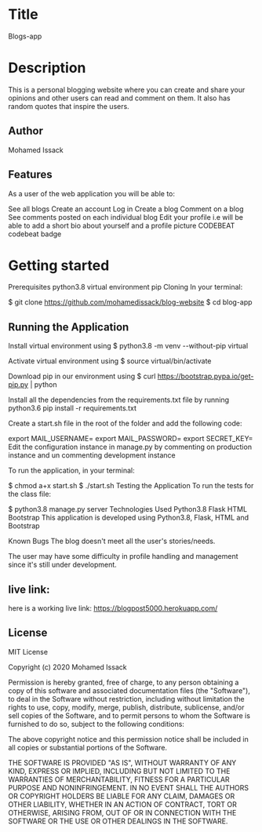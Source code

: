 # Title
Blogs-app

# Description
 This is a personal blogging website where you can create and share your opinions and other users can read and comment on them. It also has random quotes that inspire the users. 
## Author
Mohamed Issack
## Features
As a user of the web application you will be able to:

See all blogs
Create an account
Log in
Create a blog
Comment on a blog
See comments posted on each individual blog
Edit your profile i.e will be able to add a short bio about yourself and a profile picture
CODEBEAT
codebeat badge

# Getting started
Prerequisites
python3.8
virtual environment
pip
Cloning
In your terminal:

  $ git clone https://github.com/mohamedissack/blog-website
  $ cd blog-app

## Running the Application
Install virtual environment using $ python3.8 -m venv --without-pip virtual

Activate virtual environment using $ source virtual/bin/activate

Download pip in our environment using $ curl https://bootstrap.pypa.io/get-pip.py | python

Install all the dependencies from the requirements.txt file by running python3.6 pip install -r requirements.txt

Create a start.sh file in the root of the folder and add the following code:

  export MAIL_USERNAME=<your-email-address>
  export MAIL_PASSWORD=<your-email-password>
  export SECRET_KEY=<your-secret-key>
Edit the configuration instance in manage.py by commenting on production instance and un commenting development instance

To run the application, in your terminal:

  $ chmod a+x start.sh
  $ ./start.sh
Testing the Application
To run the tests for the class file:

  $ python3.8 manage.py server
Technologies Used
Python3.8
Flask
HTML
Bootstrap
This application is developed using Python3.8, Flask, HTML and Bootstrap

Known Bugs
The blog doesn't meet all the user's stories/needs.

The user may have some difficulty in profile handling and management since it's still under development.

## live link:
here is a working live link: https://blogpost5000.herokuapp.com/

## License
MIT License

Copyright (c) 2020 Mohamed Issack

Permission is hereby granted, free of charge, to any person obtaining a copy of this software and associated documentation files (the "Software"), to deal in the Software without restriction, including without limitation the rights to use, copy, modify, merge, publish, distribute, sublicense, and/or sell copies of the Software, and to permit persons to whom the Software is furnished to do so, subject to the following conditions:

The above copyright notice and this permission notice shall be included in all copies or substantial portions of the Software.

THE SOFTWARE IS PROVIDED "AS IS", WITHOUT WARRANTY OF ANY KIND, EXPRESS OR IMPLIED, INCLUDING BUT NOT LIMITED TO THE WARRANTIES OF MERCHANTABILITY, FITNESS FOR A PARTICULAR PURPOSE AND NONINFRINGEMENT. IN NO EVENT SHALL THE AUTHORS OR COPYRIGHT HOLDERS BE LIABLE FOR ANY CLAIM, DAMAGES OR OTHER LIABILITY, WHETHER IN AN ACTION OF CONTRACT, TORT OR OTHERWISE, ARISING FROM, OUT OF OR IN CONNECTION WITH THE SOFTWARE OR THE USE OR OTHER DEALINGS IN THE SOFTWARE.
